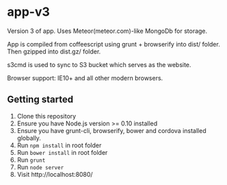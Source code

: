 app-v3
======

Version 3 of app. Uses Meteor(meteor.com)-like MongoDb for storage.

App is compiled from coffeescript using grunt + browserify into dist/ folder. Then gzipped into dist.gz/ folder.

s3cmd is used to sync to S3 bucket which serves as the website.

Browser support: IE10+ and all other modern browsers.

## Getting started

1. Clone this repository
1. Ensure you have Node.js version >= 0.10 installed
1. Ensure you have grunt-cli, browserify, bower and cordova installed globally.
1. Run `npm install` in root folder
1. Run `bower install` in root folder
1. Run `grunt`
1. Run `node server`
1. Visit http://localhost:8080/
